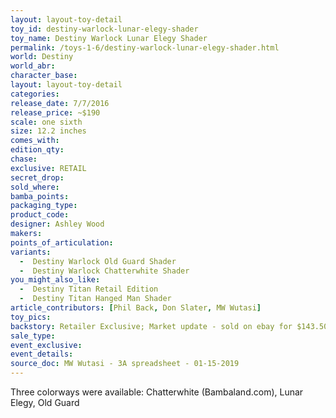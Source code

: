 ```yaml
---
layout: layout-toy-detail 
toy_id: destiny-warlock-lunar-elegy-shader
toy_name: Destiny Warlock Lunar Elegy Shader
permalink: /toys-1-6/destiny-warlock-lunar-elegy-shader.html
world: Destiny
world_abr: 
character_base: 
layout: layout-toy-detail
categories: 
release_date: 7/7/2016
release_price: ~$190
scale: one sixth
size: 12.2 inches
comes_with: 
edition_qty: 
chase: 
exclusive: RETAIL
secret_drop: 
sold_where: 
bamba_points: 
packaging_type: 
product_code:
designer: Ashley Wood
makers: 
points_of_articulation: 
variants: 
  -  Destiny Warlock Old Guard Shader
  -  Destiny Warlock Chatterwhite Shader
you_might_also_like: 
  -  Destiny Titan Retail Edition
  -  Destiny Titan Hanged Man Shader
article_contributors: [Phil Back, Don Slater, MW Wutasi]
toy_pics: 
backstory: Retailer Exclusive; Market update - sold on ebay for $143.50, March 2019.
sale_type: 
event_exclusive: 
event_details: 
source_doc: MW Wutasi - 3A spreadsheet - 01-15-2019
---
```

Three colorways were available: Chatterwhite (Bambaland.com), Lunar Elegy, Old Guard
